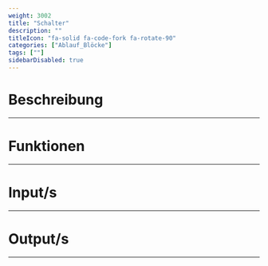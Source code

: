 ```yaml
---
weight: 3002
title: "Schalter"
description: ""
titleIcon: "fa-solid fa-code-fork fa-rotate-90"
categories: ["Ablauf_Blöcke"]
tags: [""]
sidebarDisabled: true
---
```



# Beschreibung
---

# Funktionen
---

# Input/s
---

# Output/s
---
